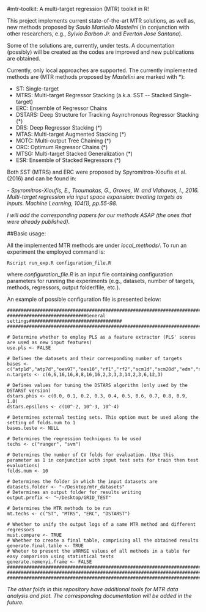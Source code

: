 #mtr-toolkit: A multi-target regression (MTR) toolkit in R!

This project implements current state-of-the-art MTR solutions, as well as, new methods proposed by *Saulo Martiello Mastelini* (in conjunction with other researchers, e.g., *Sylvio Barbon Jr.* and *Everton Jose Santana*).

Some of the solutions are, currently, under tests. A documentation (possibly) will be created as the codes are improved and new publications are obtained.

Currently, only local approaches are supported. The currently implemented methods are (MTR methods proposed by *Mastelini* are marked with \*):

- ST: Single-target
- MTRS: Multi-target Regressor Stacking (a.k.a. SST -- Stacked Single-target)
- ERC: Ensemble of Regressor Chains
- DSTARS: Deep Structure for Tracking Asynchronous Regressor Stacking (\*)
- DRS: Deep Regressor Stacking (\*)
- MTAS: Multi-target Augmented Stacking (\*)
- MOTC: Multi-output Tree Chaining (\*)
- ORC: Optimum Regressor Chains (\*)
- MTSG: Multi-target Stacked Generalization (\*)
- ESR: Ensemble of Stacked Regressors (\*)


Both SST (MTRS) and ERC were proposed by Spyromitros-Xioufis et al. (2016) and can be found in:

*- Spyromitros-Xioufis, E., Tsoumakas, G., Groves, W. and Vlahavas, I., 2016. Multi-target regression via input space expansion: treating targets as inputs. Machine Learning, 104(1), pp.55-98.*

*I will add the corresponding papers for our methods ASAP (the ones that were already published).*

##Basic usage:

All the implemented MTR methods are under *local_methods/*. To run an experiment the employed command is:

```
Rscript run_exp.R configuration_file.R
```

where *configuration_file.R* is an input file containing configuration parameters for running the experiments (e.g., datasets, number of targets, methods, regressors, output folder/file, etc.).

An example of possible configuration file is presented below:


```
###############################################################################
#############################General settings##################################
###############################################################################

# Determine whether to employ PLS as a feature extractor (PLS' scores are used as new input features)
use.pls <- FALSE

# Defines the datasets and their corresponding number of targets
bases <- c("atp1d","atp7d","oes97","oes10","rf1","rf2","scm1d","scm20d","edm","sf1","sf2","jura","wq","enb","slump","andro","osales","scpf")
n.targets <- c(6,6,16,16,8,8,16,16,2,3,3,3,14,2,3,6,12,3)

# Defines values for tuning the DSTARS algorithm (only used by the DSTARST version)
dstars.phis <- c(0.0, 0.1, 0.2, 0.3, 0.4, 0.5, 0.6, 0.7, 0.8, 0.9, 1.0)
dstars.epsilons <- c(10^-2, 10^-3, 10^-4)

# Determines external testing sets. This option must be used along the setting of folds.num to 1
bases.teste <- NULL

# Determines the regression techniques to be used
techs <- c("ranger", "svm")

# Determines the number of CV folds for evaluation. (Use this parameter as 1 in conjunction with input test sets for train then test evaluations)
folds.num <- 10

# Determines the folder in which the input datasets are
datasets.folder <- "~/Desktop/mtr_datasets"
# Determines an output folder for results writing
output.prefix <- "~/Desktop/GRID_TEST"

# Determines the MTR methods to be run
mt.techs <- c("ST", "MTRS", "ERC", "DSTARST")

# Whether to unify the output logs of a same MTR method and different regressors
must.compare <- TRUE
# Whether to create a final table, comprising all the obtained results
generate.final.table <- TRUE
# Wheter to present the aRRMSE values of all methods in a table for easy comparison using statistical tests
generate.nemenyi.frame <- FALSE
###############################################################################
###############################################################################
###############################################################################

```

*The other folds in this repository have additional tools for MTR data analysis and plot. The corresponding documentation will be added in the future.*
